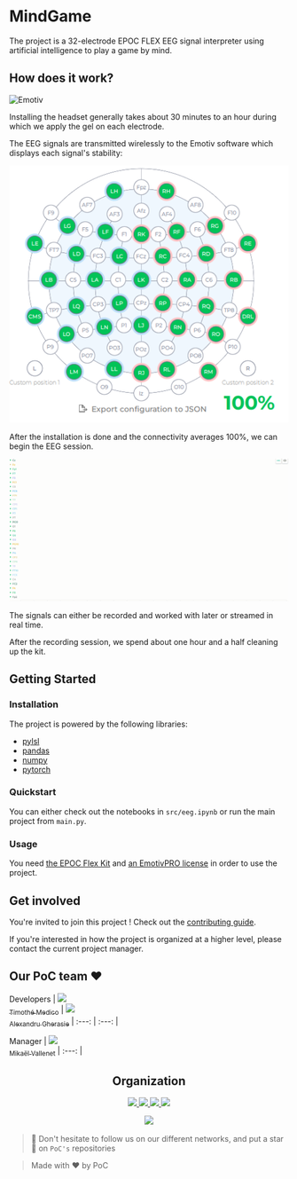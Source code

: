# MindGame

The project is a 32-electrode EPOC FLEX EEG signal interpreter using artificial intelligence to play a game by mind.

## How does it work?

![Emotiv](https://cdn-bhgin.nitrocdn.com/fYiCbyekuWxdwsIavStGyhFBtSFZmwkM/assets/static/optimized/rev-f33305f/uploads/2018/06/flex-kit-510x510.jpeg)

Installing the headset generally takes about 30 minutes to an hour during which we apply the gel on each electrode.

The EEG signals are transmitted wirelessly to the Emotiv software which displays each signal's stability:

![Connectivity](./assets/eegconnectivity.png)

After the installation is done and the connectivity averages 100%, we can begin the EEG session.

![Signals](./assets/eegsignals.gif)

The signals can either be recorded and worked with later or streamed in real time.

After the recording session, we spend about one hour and a half cleaning up the kit.

## Getting Started

### Installation

The project is powered by the following libraries:

- [pylsl](https://github.com/chkothe/pylsl)
- [pandas](https://pandas.pydata.org/)
- [numpy](https://numpy.org/)
- [pytorch](https://pytorch.org/)


### Quickstart

You can either check out the notebooks in `src/eeg.ipynb` or run the main project from `main.py`.

### Usage

You need [the EPOC Flex Kit](https://www.emotiv.com/product/epoc-flex-gel-sensor-kit/) and [an EmotivPRO license](https://www.emotiv.com/emotivpro/) in order to use the project.

## Get involved

You're invited to join this project ! Check out the [contributing guide](./CONTRIBUTING.md).

If you're interested in how the project is organized at a higher level, please contact the current project manager.

## Our PoC team :heart:

Developers
| [<img src="https://github.com/Baragouin.png?size=85" width=85><br><sub>Timothé Medico</sub>](https://github.com/Baragouin) | [<img src="https://github.com/agherasie.png?size=85" width=85><br><sub>Alexandru Gherasie</sub>](https://github.com/agherasie)
| :---: | :---: |

Manager
| [<img src="https://github.com/Mikatech.png?size=85" width=85><br><sub>Mikaël Vallenet</sub>](https://github.com/Mikatech)
| :---: |

<h2 align=center>
Organization
</h2>

<p align='center'>
    <a href="https://www.linkedin.com/company/pocinnovation/mycompany/">
        <img src="https://img.shields.io/badge/LinkedIn-0077B5?style=for-the-badge&logo=linkedin&logoColor=white">
    </a>
    <a href="https://www.instagram.com/pocinnovation/">
        <img src="https://img.shields.io/badge/Instagram-E4405F?style=for-the-badge&logo=instagram&logoColor=white">
    </a>
    <a href="https://twitter.com/PoCInnovation">
        <img src="https://img.shields.io/badge/Twitter-1DA1F2?style=for-the-badge&logo=twitter&logoColor=white">
    </a>
    <a href="https://discord.com/invite/Yqq2ADGDS7">
        <img src="https://img.shields.io/badge/Discord-7289DA?style=for-the-badge&logo=discord&logoColor=white">
    </a>
</p>
<p align=center>
    <a href="https://www.poc-innovation.fr/">
        <img src="https://img.shields.io/badge/WebSite-1a2b6d?style=for-the-badge&logo=GitHub Sponsors&logoColor=white">
    </a>
</p>

> :rocket: Don't hesitate to follow us on our different networks, and put a star 🌟 on `PoC's` repositories

> Made with :heart: by PoC
